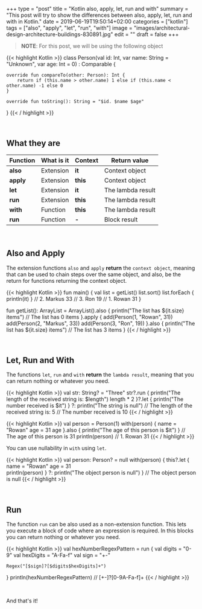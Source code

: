 +++
type = "post"
title = "Kotlin also, apply, let, run and with"
summary = "This post will try to show the differences between also, apply, let, run and with in Kotlin."
date = 2019-06-19T19:50:14+02:00
categories = ["kotlin"]
tags = ["also", "apply", "let", "run", "with"]
image = "images/architectural-design-architecture-buildings-830891.jpg"
edit = ""
draft = false
+++
> **NOTE**: For this post, we will be using the following object

{{< highlight Kotlin >}}
class Person(val id: Int, var name: String = "Unknown", var age: Int = 0) : Comparable<Person> {

    override fun compareTo(other: Person): Int {
        return if (this.name > other.name) 1 else if (this.name < other.name) -1 else 0
    }

    override fun toString(): String = "$id. $name $age"
}
{{< / highlight >}}

<br />

## What they are

Function | What is it | Context | Return value
--- | --- | --- | ---
**also** | Extension | **it** | Context object 
**apply** | Extension | **this** | Context object
**let** | Extension | **it** | The lambda result
**run** | Extension | **this** | The lambda result
**with** | Function | **this** | The lambda result
**run** | Function | **-** | Block result

<br />

## Also and Apply

The extension functions `also` and `apply` **return** the `context object`, meaning that can be used to chain steps over the same object, and also, be the return for functions returning the context object.

{{< highlight Kotlin >}}
fun main() {
    val list = getList()
    list.sort()
    list.forEach { println(it) }
    // 2. Markus 33
    // 3. Ron 19
    // 1. Rowan 31
}

fun getList(): ArrayList<Person> = ArrayList<Person>().also {
    println("The list has ${it.size} items") // The list has 0 items
}.apply {
    add(Person(1, "Rowan", 31))
    add(Person(2, "Markus", 33))
    add(Person(3, "Ron", 19))
}.also {
    println("The list has ${it.size} items") // The list has 3 items
}
{{< / highlight >}}

<br />

## Let, Run and With

The functions `let`, `run` and `with` **return** the `lambda result`, meaning that you can return nothing or whatever you need.

{{< highlight Kotlin >}}
val str: String? = "Three"
str?.run {
    println("The length of the received string is: $length")
    length * 2
}?.let {
    println("The number received is $it")
} ?: println("The string is null")
// The length of the received string is: 5
// The number received is 10
{{< / highlight >}}

{{< highlight Kotlin >}}
val person = Person(1)
with(person) {
    name = "Rowan"
    age = 31
    age
}.also { println("The age of this person is $it") } // The age of this person is 31
println(person) // 1. Rowan 31
{{< / highlight >}}

You can use nullability in `with` using `let`.

{{< highlight Kotlin >}}
val person: Person? = null
with(person) {
    this?.let {
        name = "Rowan"
        age = 31        
        println(person)
    } ?: println("The object person is null")
}
// The object person is null
{{< / highlight >}}

<br />

## Run

The function `run` can be also used as a non-extension function. This lets you execute a block of code where an expression is required. In this blocks you can return nothing or whatever you need.

{{< highlight Kotlin >}}
val hexNumberRegexPattern = run {
    val digits = "0-9"
    val hexDigits = "A-Fa-f"
    val sign = "+-"

    Regex("[$sign]?[$digits$hexDigits]+")
}
println(hexNumberRegexPattern) // [+-]?[0-9A-Fa-f]+
{{< / highlight >}}

<br />

And that's it!